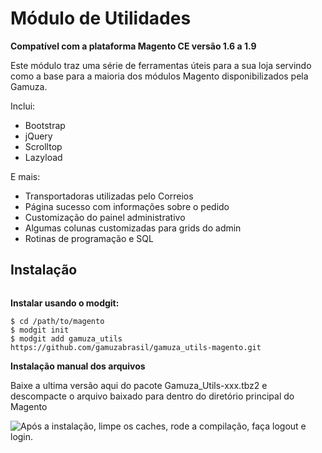 <h1>Módulo de Utilidades</h1>

**Compatível com a plataforma Magento CE versão 1.6 a 1.9**

Este módulo traz uma série de ferramentas úteis para a sua loja
servindo como a base para a maioria dos módulos Magento disponibilizados pela Gamuza.

Inclui:

- Bootstrap
- jQuery
- Scrolltop
- Lazyload

E mais:

- Transportadoras utilizadas pelo Correios
- Página sucesso com informações sobre o pedido
- Customização do painel administrativo
- Algumas colunas customizadas para grids do admin
- Rotinas de programação e SQL

<h2>Instalação</h2>

<img src="https://dl.dropboxusercontent.com/s/pqpp0x62kqov683/sempre-faca-backup.png" alt="" title="Atenção! Sempre faça um backup da sua loja antes de realizar qualquer modificação!" />

**Instalar usando o modgit:**

    $ cd /path/to/magento
    $ modgit init
    $ modgit add gamuza_utils https://github.com/gamuzabrasil/gamuza_utils-magento.git

**Instalação manual dos arquivos**

Baixe a ultima versão aqui do pacote Gamuza_Utils-xxx.tbz2 e descompacte o arquivo baixado para dentro do diretório principal do Magento

<img src="https://dl.dropboxusercontent.com/s/ir2vm6cyo3gl1v8/pos-instalacao.png" alt="Após a instalação, limpe os caches, rode a compilação, faça logout e login." title="Após a instalação, limpe os caches, rode a compilação, faça logout e login." />
